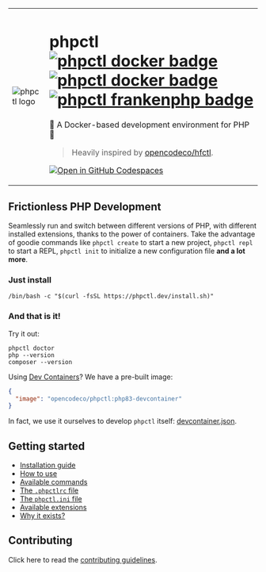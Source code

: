 <table>
  <tr>
    <td>
      <img alt="phpctl logo" src="https://github.com/opencodeco/phpctl/assets/183722/f241cca0-aa1d-4776-b4f7-ff17c3f11955">
    </td>
    <td>
      <h1>
        phpctl
        <a href="https://github.com/opencodeco/phpctl/actions/workflows/docker.yml"><img alt="phpctl docker badge" src="https://github.com/opencodeco/phpctl/actions/workflows/docker.yml/badge.svg"></a>
        <a href="https://github.com/opencodeco/phpctl/actions/workflows/devcontainer.yml"><img alt="phpctl docker badge" src="https://github.com/opencodeco/phpctl/actions/workflows/devcontainer.yml/badge.svg"></a>
        <a href="https://github.com/opencodeco/phpctl/actions/workflows/frankenphp.yml"><img alt="phpctl frankenphp badge" src="https://github.com/opencodeco/phpctl/actions/workflows/frankenphp.yml/badge.svg"></a>
      </h1>
      <p>🐳 A Docker-based development environment for PHP 🐘</p>
      <blockquote>Heavily inspired by <a href="https://github.com/opencodeco/hfctl">opencodeco/hfctl</a>.</blockquote>
      <p><a href="https://codespaces.new/opencodeco/phpctl?machine=standardLinux32gb"><img alt="Open in GitHub Codespaces" src="https://github.com/codespaces/badge.svg"></a></p>
    </td>
  </tr>
</table>

## Frictionless PHP Development

Seamlessly run and switch between different versions of PHP, with different installed extensions, thanks to the power of containers.
Take the advantage of goodie commands like `phpctl create` to start a new project, `phpctl repl` to start a REPL, `phpctl init` to initialize a new configuration file **and a lot more**.

### Just install
```shell
/bin/bash -c "$(curl -fsSL https://phpctl.dev/install.sh)"
```
### And that is it!
Try it out:
```shell
phpctl doctor
php --version
composer --version
```

Using [Dev Containers](https://containers.dev/)? We have a pre-built image:
```json
{
  "image": "opencodeco/phpctl:php83-devcontainer"
}
```
In fact, we use it ourselves to develop `phpctl` itself: [devcontainer.json](.devcontainer/devcontainer.json).


## Getting started

- [Installation guide](https://phpctl.dev/#installation)
- [How to use](https://phpctl.dev/#usage)
- [Available commands](https://phpctl.dev/commands)
- [The `.phpctlrc` file](https://phpctl.dev/phpctlrc)
- [The `phpctl.ini` file](https://phpctl.dev/phpctlini)
- [Available extensions](https://phpctl.dev/extensions)
- [Why it exists?](https://phpctl.dev/why)

## Contributing
Click here to read the [contributing guidelines](CONTRIBUTING.md).
